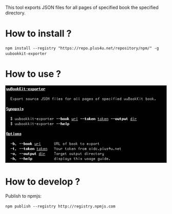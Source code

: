 This tool exports JSON files for all pages of specified book the specified directory.

# How to install ?

`npm install --registry "https://repo.plus4u.net/repository/npm/" -g uubookkit-exporter`

# How to use ?

![Help](doc/help.png)

# How to develop ?

Publish to npmjs: 

`npm publish --registry http://registry.npmjs.com`
